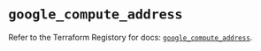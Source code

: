 # `google_compute_address`

Refer to the Terraform Registory for docs: [`google_compute_address`](https://registry.terraform.io/providers/hashicorp/google-beta/4.63.0/docs/resources/google_compute_address).
